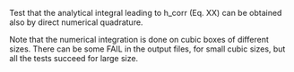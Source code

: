 Test that the analytical integral leading to h_corr (Eq. XX) can be obtained also by direct numerical quadrature.

Note that the numerical integration is done on cubic boxes of different sizes. There can be some FAIL in the output files, for small cubic sizes, but all the tests succeed for large size.
